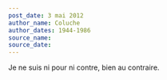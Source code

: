 ```yaml
---
post_date: 3 mai 2012
author_name: Coluche
author_dates: 1944-1986
source_name:
source_date:
---
```


Je ne suis ni pour ni contre, bien au contraire.
